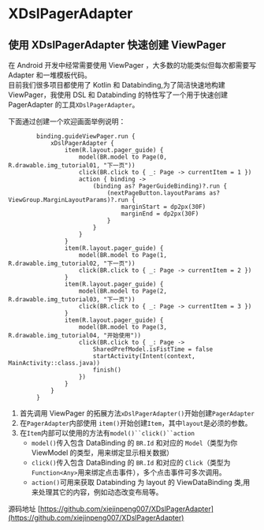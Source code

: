 # XDslPagerAdapter

## 使用 XDslPagerAdapter 快速创建 ViewPager
在 Android 开发中经常需要使用 ViewPager ，大多数的功能类似但每次都需要写 Adapter 和一堆模板代码。  
目前我们很多项目都使用了 Kotlin 和 Databinding,为了简洁快速地构建 ViewPager，我使用 DSL 和 Databinding 的特性写了一个用于快速创建 PagerAdapter 的工具`XDslPagerAdapter`。
 
下面通过创建一个欢迎画面举例说明：

```
        binding.guideViewPager.run {
            xDslPagerAdapter {
                item(R.layout.pager_guide) {
                    model(BR.model to Page(0, R.drawable.img_tutorial01, "下一页"))
                    click(BR.click to { _: Page -> currentItem = 1 })
                    action { binding ->
                        (binding as? PagerGuideBinding)?.run {
                            (nextPageButton.layoutParams as? ViewGroup.MarginLayoutParams)?.run {
                                marginStart = dp2px(30F)
                                marginEnd = dp2px(30F)
                            }
                        }
                    }
                }
                item(R.layout.pager_guide) {
                    model(BR.model to Page(1, R.drawable.img_tutorial02, "下一页"))
                    click(BR.click to { _: Page -> currentItem = 2 })
                }
                item(R.layout.pager_guide) {
                    model(BR.model to Page(2, R.drawable.img_tutorial03, "下一页"))
                    click(BR.click to { _: Page -> currentItem = 3 })
                }
                item(R.layout.pager_guide) {
                    model(BR.model to Page(3, R.drawable.img_tutorial04, "开始使用"))
                    click(BR.click to { _: Page ->
                        SharedPrefModel.isFistTime = false
                        startActivity(Intent(context, MainActivity::class.java))
                        finish()
                    })
                }
            }
        }
```

1. 首先调用 ViewPager 的拓展方法`xDslPagerAdapter()`开始创建`PagerAdapter`
2. 在`PagerAdapter`内部使用 `item()`开始创建`Item`，其中`layout`是必须的参数。
3. 在`Item`内部可以使用的方法有`model()``click()``action`
	* `model()`传入包含 DataBinding 的 `BR.Id` 和对应的 `Model`（类型为你 ViewModel 的类型，用来绑定显示相关数据）
	* `click()`传入包含 DataBinding 的 `BR.Id` 和对应的 `Click`（类型为`Function<Any>`用来绑定点击事件），多个点击事件可多次调用。
	* `action()`可用来获取 Databinding 为 layout 的 ViewDataBinding 类,用来处理其它的内容，例如动态改变布局等。

源码地址 [https://github.com/xiejinpeng007/XDslPagerAdapter](https://github.com/xiejinpeng007/XDslPagerAdapter)
